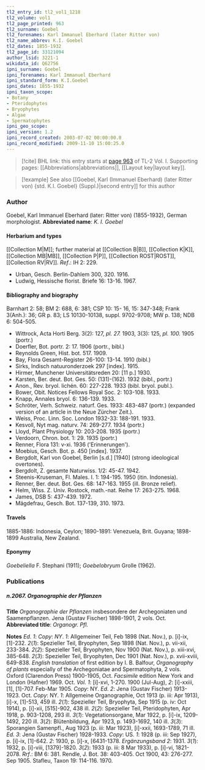 ```yaml
---
tl2_entry_id: tl2_vol1_1218
tl2_volume: vol1
tl2_page_printed: 963
tl2_surname: Goebel
tl2_forenames: Karl Immanuel Eberhard (later Ritter von)
tl2_name_abbrev: K.I. Goebel
tl2_dates: 1855-1932
tl2_page_id: 33121094
author_lsid: 3221-1
wikidata_id: Q62756
ipni_surname: Goebel
ipni_forenames: Karl Immanuel Eberhard
ipni_standard_form: K.I.Goebel
ipni_dates: 1855-1932
ipni_taxon_scope: 
- Botany
- Pteridophytes
- Bryophytes
- Algae
- Spermatophytes
ipni_geo_scope: 
ipni_version: 1.2
ipni_record_created: 2003-07-02 00:00:00.0
ipni_record_modified: 2009-11-10 15:00:25.0
---
```



> [!cite] BHL link: this entry starts at [page 963](https://www.biodiversitylibrary.org/page/33121094) of TL-2 Vol. I.
> Supporting pages: [[Abbreviations|abbreviations]], [[Layout key|layout key]].

> [!example] See also [[Goebel, Karl (Immanuel Eberhard) (later Ritter von) {std. K.I. Goebel} (Suppl.)|second entry]] for this author

### Author

Goebel, Karl Immanuel Eberhard (later: Ritter von) (1855-1932), German morphologist. 
**Abbreviated name**: *K. I. Goebel*

#### Herbarium and types

[[Collection M|M]]; further material at [[Collection B|B]], [[Collection K|K]], [[Collection MB|MB]], [[Collection P|P]], [[Collection ROST|ROST]], [[Collection RV|RV]].
*Ref*.: IH 2: 229.
- Urban, Gesch. Berlin-Dahlem 300, 320. 1916.
- Ludwig, Hessische florist. Briefe 16: 13-16. 1967.

#### Bibliography and biography

Barnhart 2: 58; BM 2: 688, 6: 381; CSP 10: 15- 16, 15: 347-348; Frank 3(Anh.): 36; GR p. 83; LS 10130-10138, suppl. 9702-9708; MW p. 138; NDB 6: 504-505.
- Wittrock, Acta Horti Berg. 3(2): 127, *pl. 27.* 1903, 3(3): 125, *pl. 100.* 1905 (portr.)
- Doerfler, Bot. portr. 2: 17. 1906 (portr., bibl.)
- Reynolds Green, Hist. bot. 517. 1909.
- Bay, Flora Gesamt-Register 26-100: 13-14. 1910 (bibl.)
- Sirks, Indisch natuuronderzoek 297 \[index\]. 1915.
- Hirmer, Munchener Universitätsreden 20: \[11 p.\] 1930.
- Karsten, Ber. deut. Bot. Ges. 50: (131)-(162). 1932 (bibl., portr.)
- Anon., Rev. bryol. lichén. 60: 227-228. 1933 (bibl. bryol. publ.).
- Bower, Obit. Notices Fellows Royal Soc. 2: 103-108. 1933.
- Knapp, Annales bryol. 6: 136-139. 1933.
- Schröter, Verh. Schweiz. naturf. Ges. 1933: 483-487 (portr.) (expanded version of an article in the Neue Zürcher Zeit.).
- Weiss, Proc. Linn. Soc. London 1932-33: 188-191. 1933.
- Kesvoll, Nyt mag. naturv. 74: 269-277. 1934 (portr.)
- Lloyd, Plant Physiology 10: 203-208. 1935 (portr.)
- Verdoorn, Chron. bot. 1: 29. 1935 (portr.)
- Renner, Flora 131: v-xi. 1936 ('Erinnerungen').
- Moebius, Gesch. Bot. p. 450 \[index\]. 1937.
- Bergdolt, Karl von Goebel, Berlin \[s.d.\] \[1940\] (strong ideological overtones).
- Bergdolt, Z. gesamte Naturwiss. 1/2: 45-47. 1942.
- Steenis-Kruseman, Fl. Males. I. 1: 194-195. 1950 (itin. Indonesia).
- Renner, Ber. deut. Bot. Ges. 68: 147-163. 1955 (ill. Bronze relief).
- Helm, Wiss. Z. Univ. Rostock, math.-nat. Reihe 17: 263-275. 1968.
- James, DSB 5: 437-439. 1972.
- Mägdefrau, Gesch. Bot. 137-139, 310. 1973.

#### Travels

1885-1886: Indonesia, Ceylon; 1890-1891: Venezuela, Brit. Guyana; 1898-1899 Australia, New Zealand.

#### Eponymy

*Goebeliella* F. Stephani (1911); *Goebelobryum* Grolle (1962).

### Publications

##### n.2067. Organographie der Pflanzen

**Title**
*Organographie der Pflanzen* insbesondere der Archegoniaten und Saamenpflanzen. Jena (Gustav Fischer) 1898-1901, 2 vols. Oct.
**Abbreviated title**: *Organogr. Pfl.*

**Notes**
*Ed. 1*: *Copy*: *NY*.
*1*: Allgemeiner Teil, Feb 1898 (Nat. Nov.), p. \[i\]-ix, \[1\]-232.
*2*(*1*): Spezieller Teil, Bryophyten, Sep 1898 (Nat. Nov.), p. vii-xii, 233-384.
*2*(*2*): Spezieller Teil, Bryophyten, Nov 1900 (Nat. Nov.), p. xiii-xvi, 385-648.
*2*(*3*): Spezieller Teil, Bryophyten, Dec 1901 (Nat. Nov.), p. xvii-xviii, 649-838.
*English translation* of first edition by I. B. Balfour, *Organography of plants* especially of the Archegoniatae and Spermatophyta, 2 vols. Oxford (Clarendon Press) 1900-1905, Oct. *Facsimile* edition New York and London (Hafner) 1969. Oct. *Vol. 1*: \[i\]-xvi, 1-270. 1900 (Jul-Aug), *2*: \[i\]-xxiii, \[1\], \[1\]-707. Feb-Mar 1905. *Copy*: NY.
*Ed. 2*: Jena (Gustav Fischer) 1913-1923. Oct. *Copy*: NY.
*1*: Allgemeine Organographie, Oct 1913 (p. iii: Apr 1913), \[i\]-x, \[1\]-513, 459 ill.
*2*(*1*): Spezieller Teil, Bryophyta, Sep 1915 (p. iv: Oct 1914), p. \[i\]-xii, \[515\]-902, 438 ill.
*2*(*2*): Spezieller Teil, Pteridophyten, Apr 1918, p. 903-1208, 293 ill.
*3*(*1*): Vegetationsorgane, Mar 1922, p. \[i\]-ix, 1209-1492, 220 ill.
*3*(*2*): Blütenbildung, Apr 1923, p. 1493-1692, 140 ill.
*3*(*3*): Sporangien Samenpfl., Aug 1923 (p. iii: Mar 1923), \[i\]-xxii, 1693-1789, 71 ill.
*Ed. 3*: Jena (Gustav Fischer) 1928-1933. *Copy*: US.
*1*: 1928 (p. iii: Sep 1927), p. \[i\]-ix, \[1\]-642.
*2*: 1930, p. \[i\]-x, \[6431-1378.
*Ergänzungsband 2*: 1931.
*3*(*1*): 1932, p. \[i\]-viii, \[1379\]-1820.
*3*(*2*): 1933 (p. iii: 8 Mar 1933), p. \[i\]-vi, 1821-2078.
*Rrf*.: BM 6: 381.
Rendle, J. Bot. 38: 403-405. Oct 1900, 43: 276-277. Sep 1905.
Stafleu, Taxon 19: 114-116. 1970.

